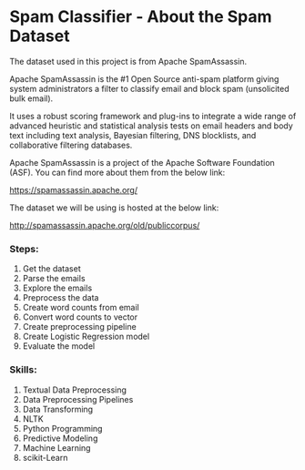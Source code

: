 # Spam Classifier - About the Spam Dataset

The dataset used in this project is from Apache SpamAssassin.

Apache SpamAssassin is the #1 Open Source anti-spam platform giving system administrators a filter to classify email and block spam (unsolicited bulk email).

It uses a robust scoring framework and plug-ins to integrate a wide range of advanced heuristic and statistical analysis tests on email headers and body text including text analysis, Bayesian filtering, DNS blocklists, and collaborative filtering databases.

Apache SpamAssassin is a project of the Apache Software Foundation (ASF). You can find more about them from the below link:

https://spamassassin.apache.org/

The dataset we will be using is hosted at the below link:

http://spamassassin.apache.org/old/publiccorpus/

### Steps:
1. Get the dataset
2. Parse the emails
3. Explore the emails
4. Preprocess the data
5. Create word counts from email
6. Convert word counts to vector
7. Create preprocessing pipeline
8. Create Logistic Regression model
9. Evaluate the model

### Skills:
1. Textual Data Preprocessing
2. Data Preprocessing Pipelines
3. Data Transforming
4. NLTK
5. Python Programming
6. Predictive Modeling
7. Machine Learning
8. scikit-Learn
